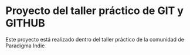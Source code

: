 # Proyecto del taller práctico de GIT y GITHUB

Este proyecto está realizado dentro del taller práctico de la comunidad de Paradigma Indie